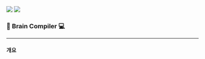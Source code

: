 <div>
<img src="https://capsule-render.vercel.app/api?type=transparent&fontColor=000000&text=Brain-Compiler&height=150&fontSize=60&desc=Since%202022&descAlignY=75&descAlign=60" /><!-- 703ee5 -->
<img src="https://img.shields.io/badge/Instagram-ff69b4?style=flat-square&logo=instagram&logoColor=white&link=https://www.instagram.com/human._.compiler/" />
</div>


<h3>🧠 Brain Compiler 💻</h3>
<hr />

<h4>개요</h4>
